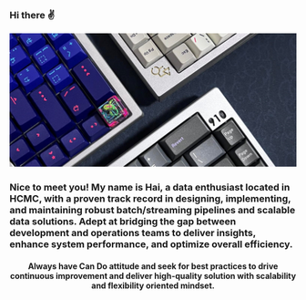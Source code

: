 ### Hi there :v:

![background_picture](readme_media/github_background.jpg)

<h3 align="left">Nice to meet you! My name is Hai, a data enthusiast located in HCMC, with  a proven track record in designing, implementing, and maintaining robust batch/streaming pipelines and scalable data solutions. Adept at bridging the gap between development and operations teams to deliver insights, enhance system performance, and optimize overall efficiency.</h3>

<h4 align="center"> Always have Can Do attitude and seek for best practices to drive continuous improvement and deliver high-quality solution with scalability and flexibility oriented mindset.</h4>

<!--
**thanhHai2302/thanhHai2302** is a ✨ _special_ ✨ repository because its `README.md` (this file) appears on your GitHub profile.

Here are some ideas to get you started:

- 🔭 I’m currently working on ...
- 🌱 I’m currently learning ...
- 👯 I’m looking to collaborate on ...
- 🤔 I’m looking for help with ...
- 💬 Ask me about ...
- 📫 How to reach me: ...
- 😄 Pronouns: ...
- ⚡ Fun fact: ...
-->
